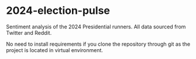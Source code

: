 # 2024-election-pulse
Sentiment analysis of the 2024 Presidential runners. All data sourced from Twitter and Reddit.

No need to install requirements if you clone the repository through git as the project is located in virtual environment.
